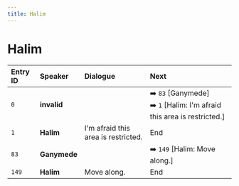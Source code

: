 ```yaml
---
title: Halim
---
```


# Halim


| Entry ID | Speaker | Dialogue | Next |
| :------- | :------ | :------- | :------------ |
| `0` | **invalid** |  | ➡️ `83` \[Ganymede\]<br>➡️ `1` \[Halim: I'm afraid this area is restricted\.\] |
| `1` | **Halim** | I'm afraid this area is restricted\. | End |
| `83` | **Ganymede** |  | ➡️ `149` \[Halim: Move along\.\] |
| `149` | **Halim** | Move along\. | End |
